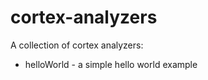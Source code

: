 # cortex-analyzers

A collection of cortex analyzers:

 * helloWorld  - a simple hello world example
